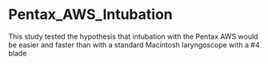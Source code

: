 # Pentax_AWS_Intubation
This study tested the hypothesis that intubation with the Pentax AWS would be easier and faster than with a standard Macintosh laryngoscope with a #4 blade
